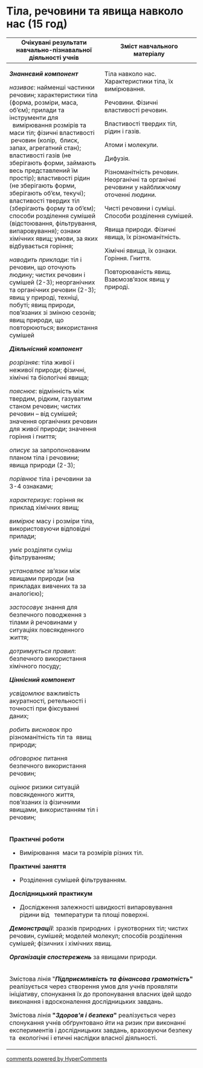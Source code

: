 <div id="hypercomments_widget" class="js-hypercomments-widget invisible"></div>

# Тіла, речовини та явища навколо нас (15 год)

<table>
  <tr>
    <td width="50%" align="center"><b>Очікувані результати навчально-пізнавальної діяльності учнів</b></td>
    <td width="50%" align="center"><b>Зміст навчального матеріалу</b></td>
  </tr>
<tbody>
  <tr>
    <td width="50%" style="vertical-align:top !important;">
<p><strong><em>Знаннєвий компонент</em></strong></p>
<p><em>називає</em>: найменші частинки речовин; характеристики тіла (форма, розміри, маса, об&rsquo;єм); прилади та інструменти для &nbsp;&nbsp;вимірювання розмірів та маси тіл; фізичні властивості &nbsp;речовин (колір, &nbsp;блиск, запах, агрегатний стан); властивості газів (не зберігають форми, займають весь представлений їм простір); властивості рідин (не зберігають форми, зберігають об&rsquo;єм, текучі); властивості твердих тіл (зберігають форму та об&rsquo;єм); способи розділення сумішей (відстоювання, фільтрування, випаровування); ознаки хімічних явищ; умови, за яких відбувається горіння;</p>
<p><em>наводить приклади</em>: тіл і речовин, що оточують людину; чистих речовин і сумішей (2-3); неорганічних та органічних речовин (2-3); явищ у природі, техніці, побуті; явищ природи, пов&rsquo;язаних зі зміною сезонів; явищ природи, що повторюються; використання сумішей</p>
<p><strong><em>Діяльнісний компонент</em></strong></p>
<p><em>розрізняє</em>: тіла живої і неживої природи; фізичні, хімічні та біологічні явища;</p>
<p><em>пояснює</em>: відмінність між твердим, рідким, газуватим станом речовин; чистих речовин &ndash; від сумішей; значення органічних речовин для живої природи; значення горіння і гниття;</p>
<p><em>описує </em>за запропонованим планом тіла і речовини; явища природи (2-3);</p>
<p><em>порівнює</em> тіла і речовини за 3-4 ознаками;</p>
<p><em>характеризує</em>: горіння як приклад хімічних явищ;</p>
<p><em>вимірює</em> масу і розміри тіла, використовуючи відповідні прилади;</p>
<p><em>уміє</em> розділяти суміш фільтруванням;</p>
<p><em>установлює</em> зв&rsquo;язки між явищами природи (на прикладах вивчених та за аналогією);</p>
<p><em>застосовує</em> знання для безпечного поводження з тілами й речовинами у ситуаціях повсякденного життя;</p>
<p><em>дотримується правил</em>: безпечного використання хімічного посуду;</p>
<p><strong><em>Ціннісний компонент</em></strong></p>
<p><em>усвідомлює </em>важливість акуратності<em>, </em>ретельності і точності при фіксуванні даних;</p>
<p><em>робить висновок </em>про різноманітність тіл та &nbsp;явищ природи;</p>
<p><em>обговорює </em>питання безпечного використання речовин;</p>
<p><em>оцінює</em> ризики ситуацій повсякденного життя, пов&rsquo;язаних із фізичними явищами, використанням тіл і речовин;</p>
</td>
    <td width="50%" style="vertical-align:top !important;">
<p>Тіла навколо нас. Характеристики тіла, їх вимірювання.</p>
<p>Речовини. Фізичні властивості речовин. &nbsp;</p>
<p>Властивості твердих тіл, рідин і газів.</p>
<p>Атоми і молекули.</p>
<p>Дифузія.</p>
<p>Різноманітність речовин. Неорганічні та органічні речовини у найближчому оточенні людини.</p>
<p>Чисті речовини і суміші. Способи розділення сумішей.</p>
<p>Явища природи. Фізичні явища, їх різноманітність.</p>
<p>Хімічні явища, їх ознаки. Горіння. Гниття. <strong>&nbsp;&nbsp;</strong></p>
<p>Повторюваність явищ. Взаємозв&rsquo;язок явищ у природі.</p>
</td>
  </tr>
    <tr>
    <td style="vertical-align:top !important;" colspan="2">
<p><strong>Практичні роботи </strong></p>
<ul>
<li>Вимірювання &nbsp;маси та розмірів різних тіл.</li>
</ul>
<p><strong>Практичні заняття &nbsp;</strong></p>
<ul>
<li>Розділення сумішей фільтруванням. &nbsp;</li>
</ul>
<p><strong>Дослідницький практикум</strong></p>
<ul>
<li>Дослідження залежності швидкості випаровування рідини від &nbsp;&nbsp;температури та площі поверхні.</li>
</ul>
<p><strong><em>Демонстрації</em></strong>: зразків природних &nbsp;і рукотворних тіл; чистих речовин, сумішей; моделей молекул; способів розділення сумішей; фізичних і хімічних явищ.</p>
<p><strong><em>Організація спостережень </em></strong>за явищами природи.</p>
</td>
  </tr>
    <tr>
    <td style="vertical-align:top !important;" colspan="2">
<p>Змістова лінія "<strong><em>Підприємливість та фінансова грамотність</em>" </strong>реалізується через створення умов для учнів проявляти ініціативу, спонукання їх до пропонування власних ідей щодо виконання і вдосконалення дослідницьких завдань.</p>
<p>Змістова лінія <strong>"<em>Здоров'я і безпека</em>" </strong>реалізується через спонукання учнів обґрунтовано йти на ризик при виконанні експериментів і дослідницьких завдань, враховуючи безпеку та &nbsp;екологічні і етичні наслідки власної діяльності.</p>
</td>
  </tr>
</tbody>
</table>

<div class="js-hypercomments-container">
<a href="http://hypercomments.com" class="hc-link" title="comments widget">comments powered by HyperComments</a>
</div>